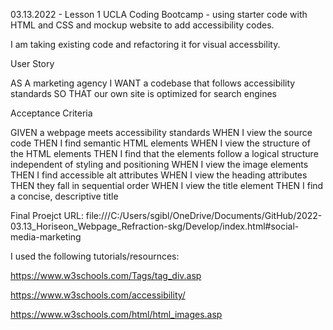 03.13.2022 - Lesson 1 UCLA Coding Bootcamp - using starter code with HTML and CSS and mockup website to add accessibility codes.

I am taking existing code and refactoring it for visual accessbility.

User Story

AS A marketing agency
I WANT a codebase that follows accessibility standards
SO THAT our own site is optimized for search engines

Acceptance Criteria

GIVEN a webpage meets accessibility standards
WHEN I view the source code
THEN I find semantic HTML elements
WHEN I view the structure of the HTML elements
THEN I find that the elements follow a logical structure independent of styling and positioning
WHEN I view the image elements
THEN I find accessible alt attributes
WHEN I view the heading attributes
THEN they fall in sequential order
WHEN I view the title element
THEN I find a concise, descriptive title

Final Proejct URL:  file:///C:/Users/sgibl/OneDrive/Documents/GitHub/2022-03.13_Horiseon_Webpage_Refraction-skg/Develop/index.html#social-media-marketing

I used the following tutorials/resournces:

https://www.w3schools.com/Tags/tag_div.asp

https://www.w3schools.com/accessibility/

https://www.w3schools.com/html/html_images.asp
